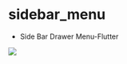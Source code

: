 # sidebar_menu
- Side Bar Drawer Menu-Flutter



![](https://github.com/atulvesu/Sidebar-Drawer-Flutter/assets/157306983/ba63a67b-e168-4e17-abcf-daec1c01dcbd)



